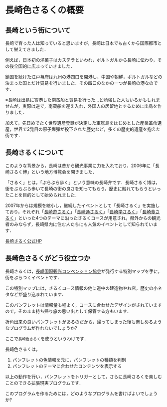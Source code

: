 # 長崎色さるくの概要

## 長崎という街について
長崎で育った人は知っていると思いますが，長崎は日本でも古くから国際都市として栄えてきました．

例えば，日本初の洋菓子はカステラといわれ，ポルトガルから長崎に伝わり，その後全国的に広まっていきました．

鎖国を続けた江戸幕府は九州の港四口を開港し，中国や朝鮮，ポルトガルなどの決まった国とだけ貿易を行いました．その四口のなかの一つが長崎の港なのです．

※長崎は出島に寄港した南蛮船と貿易を行った…と勉強した人もいるかもしれませんが，実際は逆で，南蛮船を迎え入れ，外国人の居留地とするために出島を作りました．

加えて，先日めでたく世界遺産登録が決定した軍艦島をはじめとした産業革命遺産，世界で2発目の原子爆弾が投下された歴史など，多くの歴史的遺産を抱えた街です．

## 長崎さるくについて

このような背景から，長崎は昔から観光事業に力を入れており，2006年に「長崎さるく博」という地方博覧会を開きました．

「さるく」とは，「ぶらぶら歩く」という意味の長崎弁です．長崎さるく博は，街をぶらぶら歩いて長崎の街の良さを知ってもらう，歴史に触れてもらうといったことを目的として始められました．

2007年からは規模を縮小し，継続したイベントとして「長崎さるく」を実施しており，それぞれ「[長崎遊さるく](http://www.saruku.info/yu_saruku.html)」「[長崎通さるく](http://www.saruku.info/tu_saruku.html)」「[長崎学さるく](http://www.saruku.info/gaku_saruku.html)」「[長崎食さるく](http://www.saruku.info/syoku_saruku.html)」といった4つのテーマに沿ったさるくコースが用意され，県外からの観光者のみならず，長崎県内に住む人たちにも人気のイベントとして知られています．

[長崎さるく公式HP](http://www.saruku.info/index.php)

## 長崎色さるくがどう役立つか

長崎さるくは，[長崎国際観光コンベンション協会](http://nitca.at-nagasaki.jp/)が発行する特別マップを手に，街をぶらつくイベントです．

この特別マップには，さるくコース情報の他に道中の建造物やお店，歴史の小ネタなどが盛り込まれています．

このパンフレットは情報量も程よく，コースに合わせたデザインがされていますので，そのまま持ち帰り旅の思い出として保管する方もいます．

折角出来の良いパンフレットがあるのだから，帰ってしまった後も楽しめるようなプログラムが作れないでしょうか?

ここで`長崎色さるく`を使うというわけです．

長崎色さるくは，

1. パンフレットの色情報を元に，パンフレットの種類を判別
2. パンフレットのテーマに合わせたコンテンツを表示する

以上の動作を行い，パンフレットをトリガーとして，さらに長崎さるくを楽しむことのできる拡張現実プログラムです．

このプログラムを作るためには，どのようなプログラムを書けばよいでしょうか?